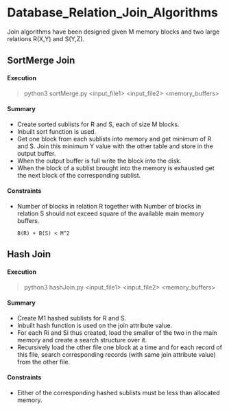 # Database_Relation_Join_Algorithms
Join algorithms have been designed given M memory blocks and two large relations R(X,Y) and S(Y,Z).

## SortMerge Join
#### Execution
> python3 sortMerge.py <input_file1> <input_file2> <memory_buffers> 
#### Summary
- Create sorted sublists for R and S, each of size M blocks.
- Inbuilt sort function is used.
- Get one block from each sublists into memory and get minimum of R and S. Join this minimum Y value with the other table and store in the output buffer.
- When the output buffer is full write the block into the disk.
- When the block of a sublist brought into the memory is exhausted get the next block of the corresponding sublist. 
#### Constraints
- Number of blocks in relation R together with Number of blocks in relation S should not exceed square of the available main memory buffers.    
    
      B(R) + B(S) < M^2

## Hash Join
#### Execution
> python3 hashJoin.py <input_file1> <input_file2> <memory_buffers>
#### Summary
- Create M1 hashed sublists for R and S.
- Inbuilt hash function is used on the join attribute value.
- For each Ri and Si thus created, load the smaller of the two in the main memory and create a search structure over it.
- Recursively load the other file one block at a time and for each record of this file, search corresponding records (with same join attribute value) from the other file.
#### Constraints
- Either of the corresponding hashed sublists must be less than allocated memory.
  
        

